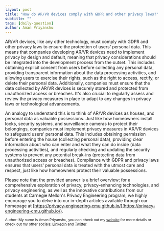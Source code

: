```yaml
---
layout: post
title: "How do AR/VR devices comply with GDPR and other privacy laws?"
subtitle: ""
tags: [daily-question]
author: Aman Priyanshu
---
```


AR/VR devices, like any other technology, must comply with GDPR and other privacy laws to ensure the protection of users' personal data. This means that companies developing AR/VR devices need to implement privacy by design and default, meaning that privacy considerations should be integrated into the development process from the outset. This includes obtaining explicit consent from users before collecting any personal data, providing transparent information about the data processing activities, and allowing users to exercise their rights, such as the right to access, rectify, or delete their personal data. Additionally, companies must ensure that the data collected by AR/VR devices is securely stored and protected from unauthorized access or breaches. It's also crucial to regularly assess and review the privacy measures in place to adapt to any changes in privacy laws or technological advancements.

An analogy to understand this is to think of AR/VR devices as houses, and personal data as valuable possessions. Just like how homeowners install locks, security systems, and surveillance cameras to protect their belongings, companies must implement privacy measures in AR/VR devices to safeguard users' personal data. This includes obtaining permission before entering the house (collecting personal data), providing clear information about who can enter and what they can do inside (data processing activities), and regularly checking and updating the security systems to prevent any potential break-ins (protecting data from unauthorized access or breaches). Compliance with GDPR and privacy laws ensures that users' personal data is treated with the utmost care and respect, just like how homeowners protect their valuable possessions.

Please note that the provided answer is a brief overview; for a comprehensive exploration of privacy, privacy-enhancing technologies, and privacy engineering, as well as the innovative contributions from our students at Carnegie Mellon's Privacy Engineering program, we highly encourage you to delve into our in-depth articles available through our homepage at [https://privacy-engineering-cmu.github.io/](https://privacy-engineering-cmu.github.io/).

<small>Author: My name is Aman Priyanshu, you can check out my [website](https://amanpriyanshu.github.io/) for more details or check out my other socials: [LinkedIn](https://www.linkedin.com/in/aman-priyanshu/) and [Twitter](https://twitter.com/AmanPriyanshu6)</small>
